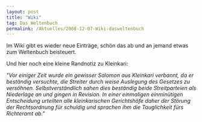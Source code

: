 ```yaml
---
layout: post
title: "Wiki"
tag: Das Weltenbuch
permalink: /Aktuelles/2008-12-07-Wiki-dasweltenbuch
---
```



Im Wiki gibt es wieder neue Einträge, schön das ab und an jemand etwas zum Weltenbuch beisteuert.

Und hier noch eine kleine Randnotiz zu Kleinkari:

<i>&quot;Vor einiger Zeit wurde ein gewisser Salomon aus Kleinkari verbannt, da er beständig versuchte, die Streiter durch weise Auslegung des Gesetzes zu versöhnen. Selbstverständlich sahen dies beständig beide Streitparteien als Niederlage an und gingen in Revision. In einer einmaligen einminütigen Entscheidung urteilten alle kleinkarischen Gerichtshöfe daher der Störung der Rechtsordnung für schuldig und sprachen ihm die Tauglichkeit fürs Richteramt ab.&quot;</i>

